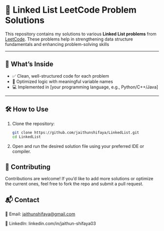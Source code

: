 # 🔗 Linked List LeetCode Problem Solutions

This repository contains my solutions to various **Linked List problems** from [LeetCode](https://leetcode.com/). These problems help in strengthening data structure fundamentals and enhancing problem-solving skills

---

## 📘 What’s Inside

- ✅ Clean, well-structured code for each problem
- 🧠 Optimized logic with meaningful variable names
- 💻 Implemented in [your programming language, e.g., Python/C++/Java]

---

## 🛠️ How to Use

1. Clone the repository:
   ```bash
   git clone https://github.com/jaithunshifaya/LinkedList.git
   cd LinkedList

2. Open and run the desired solution file using your preferred IDE or compiler.


## 🙌 Contributing

Contributions are welcome! If you’d like to add more solutions or optimize the current ones, feel free to fork the repo and submit a pull request.

## 📬 Contact

📧 Email: jaithunshifaya@gmail.com

🔗 LinkedIn: linkedin.com/in/jaithun-shifaya03

